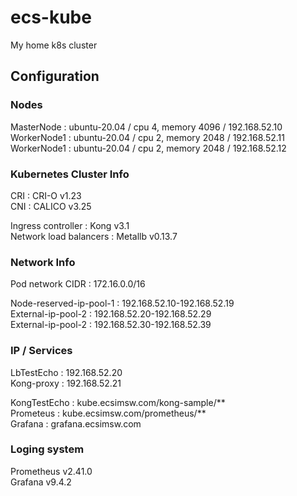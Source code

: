 # ecs-kube
My home k8s cluster

## Configuration

### Nodes
MasterNode  : ubuntu-20.04 / cpu 4, memory 4096 / 192.168.52.10   
WorkerNode1 : ubuntu-20.04 / cpu 2, memory 2048 / 192.168.52.11   
WorkerNode1 : ubuntu-20.04 / cpu 2, memory 2048 / 192.168.52.12   
   
### Kubernetes Cluster Info
CRI : CRI-O v1.23   
CNI : CALICO v3.25   
   
Ingress controller : Kong v3.1   
Network load balancers : Metallb v0.13.7   

### Network Info
Pod network CIDR : 172.16.0.0/16   
    
Node-reserved-ip-pool-1 : 192.168.52.10-192.168.52.19       
External-ip-pool-2 : 192.168.52.20-192.168.52.29     
External-ip-pool-2 : 192.168.52.30-192.168.52.39      

### IP / Services   
LbTestEcho : 192.168.52.20   
Kong-proxy : 192.168.52.21   
   
KongTestEcho : kube.ecsimsw.com/kong-sample/**    
Prometeus : kube.ecsimsw.com/prometheus/**    
Grafana : grafana.ecsimsw.com    

### Loging system    
Prometheus v2.41.0     
Grafana v9.4.2           
